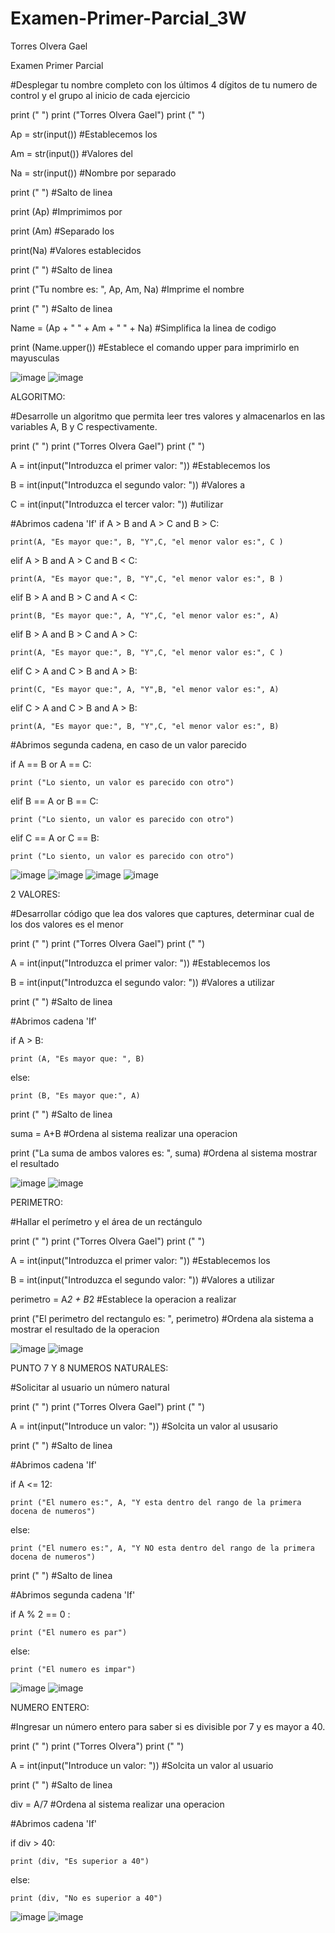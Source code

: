# Examen-Primer-Parcial_3W

Torres Olvera Gael

Examen Primer Parcial

#Desplegar tu nombre completo con los últimos 4 dígitos de tu numero de control y el grupo al inicio de cada ejercicio

print (" ")
print ("Torres Olvera Gael")
print (" ")

Ap = str(input()) #Establecemos los

Am = str(input()) #Valores del

Na = str(input()) #Nombre por separado

print (" ") #Salto de linea

print (Ap) #Imprimimos por

print (Am) #Separado los

print(Na) #Valores establecidos

print (" ") #Salto de linea

print ("Tu nombre es: ", Ap, Am, Na) #Imprime el nombre

print (" ") #Salto de linea

Name = (Ap + " " + Am + " " + Na) #Simplifica la linea de codigo

print (Name.upper()) #Establece el comando upper para imprimirlo en mayusculas

![image](https://github.com/user-attachments/assets/6ffeda16-28ae-41a7-9588-bdfd635519c1)
![image](https://github.com/user-attachments/assets/89398d27-a4bb-47ca-82e2-93f0f2e25870)

ALGORITMO:

#Desarrolle un algoritmo que permita leer tres valores y almacenarlos en las variables A, B y C respectivamente.

print (" ")
print ("Torres Olvera Gael")
print (" ")

A = int(input("Introduzca el primer valor: ")) #Establecemos los

B = int(input("Introduzca el segundo valor: ")) #Valores a

C = int(input("Introduzca el tercer valor: ")) #utilizar

#Abrimos cadena 'If'
if A > B and A > C and B > C: 

    print(A, "Es mayor que:", B, "Y",C, "el menor valor es:", C )
    
elif A > B and A > C and B < C: 

    print(A, "Es mayor que:", B, "Y",C, "el menor valor es:", B )
    
elif B > A and B > C and A < C:

    print(B, "Es mayor que:", A, "Y",C, "el menor valor es:", A)
    
elif B > A and B > C and A > C:

    print(A, "Es mayor que:", B, "Y",C, "el menor valor es:", C )
    
elif C > A and C > B and A > B:

    print(C, "Es mayor que:", A, "Y",B, "el menor valor es:", A)
    
elif C > A and C > B and  A > B: 

    print(A, "Es mayor que:", B, "Y",C, "el menor valor es:", B)
    

#Abrimos segunda cadena, en caso de un valor parecido

if A == B or A == C:

    print ("Lo siento, un valor es parecido con otro")
    
elif B == A or B == C:

    print ("Lo siento, un valor es parecido con otro")
    
elif C == A or C == B:

    print ("Lo siento, un valor es parecido con otro")

![image](https://github.com/user-attachments/assets/0dab6970-63a5-4c03-b780-664fa5b4cba7)
![image](https://github.com/user-attachments/assets/36c0d80e-898a-4446-9cc1-b6dea32bf109)
![image](https://github.com/user-attachments/assets/4011ddd1-c203-4ae9-9dab-548712e305cb)
![image](https://github.com/user-attachments/assets/6f040a3a-6279-4bee-9240-748580b9118b)

2 VALORES:

#Desarrollar código que lea dos valores que captures, determinar cual de los dos valores es el menor

print (" ")
print ("Torres Olvera Gael")
print (" ")


A = int(input("Introduzca el primer valor: ")) #Establecemos los

B = int(input("Introduzca el segundo valor: ")) #Valores a utilizar

print (" ") #Salto de linea

#Abrimos cadena 'If'

if A > B:

    print (A, "Es mayor que: ", B)
    
else:

    print (B, "Es mayor que:", A)

print (" ") #Salto de linea

suma = A+B #Ordena al sistema realizar una operacion

print ("La suma de ambos valores es: ", suma) #Ordena al sistema mostrar el resultado

![image](https://github.com/user-attachments/assets/4c4d8f27-d5d1-492a-a1df-6870dfc77d26)
![image](https://github.com/user-attachments/assets/80322155-72f7-4867-803c-ce84e74d6214)

PERIMETRO:

#Hallar el perímetro y el área de un rectángulo

print (" ")
print ("Torres Olvera Gael")
print (" ")

A = int(input("Introduzca el primer valor: ")) #Establecemos los

B = int(input("Introduzca el segundo valor: ")) #Valores a utilizar

perimetro = A*2 + B*2 #Establece la operacion a realizar

print ("El perimetro del rectangulo es: ", perimetro) #Ordena ala sistema a mostrar el resultado de la operacion

![image](https://github.com/user-attachments/assets/41c68668-da0d-466e-b32a-9a4f621d414c)
![image](https://github.com/user-attachments/assets/273369de-d776-4384-85db-8ab11d315155)

PUNTO 7 Y 8 NUMEROS NATURALES:

#Solicitar al usuario un número natural

print (" ")
print ("Torres Olvera Gael")
print (" ")

A = int(input("Introduce un valor: ")) #Solcita un valor al ususario

print (" ") #Salto de linea

#Abrimos cadena 'If'

if A <= 12:

    print ("El numero es:", A, "Y esta dentro del rango de la primera docena de numeros")
else:

    print ("El numero es:", A, "Y NO esta dentro del rango de la primera docena de numeros")

print (" ") #Salto de linea

#Abrimos segunda cadena 'If'

if A % 2 == 0 :

    print ("El numero es par")
else:

    print ("El numero es impar")

![image](https://github.com/user-attachments/assets/45b21dd9-1e92-4eac-9f1b-c19b8ae8906e)
![image](https://github.com/user-attachments/assets/edc927c3-76ca-4ec2-b85c-280c1d601dff)

NUMERO ENTERO:

#Ingresar un número entero para saber si es divisible por 7 y es mayor a 40.

print (" ")
print ("Torres Olvera")
print (" ")

A = int(input("Introduce un valor: ")) #Solcita un valor al usuario

print (" ") #Salto de linea

div = A/7 #Ordena al sistema realizar una operacion


#Abrimos cadena 'If'

if div > 40:

    print (div, "Es superior a 40")
else:

    print (div, "No es superior a 40")

![image](https://github.com/user-attachments/assets/79cac984-09cb-4fcc-a91d-6e5fb7373a9e)
![image](https://github.com/user-attachments/assets/c6cd5a99-ff15-4eaa-b1eb-be71c4630a47)


